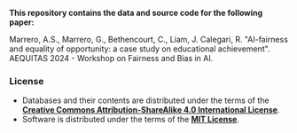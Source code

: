 
**This repository contains the data and source code for the following paper:**

Marrero, A.S., Marrero, G., Bethencourt, C., Liam, J. Calegari, R. "AI-fairness and equality of opportunity: a case study on educational achievement". AEQUITAS 2024 - Workshop on Fairness and Bias in AI.


### License
+ Databases and their contents are distributed under the terms of the __[Creative Commons Attribution-ShareAlike 4.0 International License](http://creativecommons.org/licenses/by-sa/4.0/)__.
+ Software is distributed under the terms of the __[MIT License](https://opensource.org/licenses/MIT)__.
